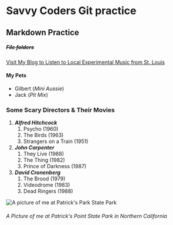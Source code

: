 # Savvy Coders Git practice

## **Markdown Practice**

##### ~~File folders~~

[Visit My Blog to Listen to Local Experimental Music from St. Louis](ambientstl.com)

#### My Pets
- Gilbert (_Mini Aussie_)
- Jack (_Pit Mix_)

### **Some Scary Directors & Their Movies**

1. **_Alfred Hitchcock_**
    1. Psycho (1960)
    2. The Birds (1963)
    3. Strangers on a Train (1951)
2. **_John Carpenter_**
    1. They Live (1988)
    2. The Thing (1982)
    3. Prince of Darkness (1987)
3. **_David Cronenberg_**
    1. The Brood (1979)
    2. Videodrome (1983)
    3. Dead Ringers (1988)




![A picture of me at Patrick's Park State Park](https://scontent-ort2-1.xx.fbcdn.net/v/t1.0-9/57172619_10103899934207757_1155872009700245504_n.jpg?_nc_cat=109&_nc_oc=AQmYpSE8lprnABpMB5d0C1JNC9x227hgliYbFEd-1CdJpDCh0VGwFLBlSO4I6cwcBgjMxA-DKXvs7H9J8iHRljb2&_nc_ht=scontent-ort2-1.xx&oh=5121b041556d4198cb829ab36f95b1cc&oe=5E638DAE)
###### _A Picture of me at Patrick's Point State Park in Northern California_